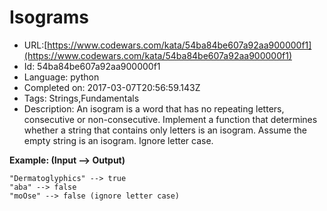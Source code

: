 # Isograms

 - URL:[https://www.codewars.com/kata/54ba84be607a92aa900000f1](https://www.codewars.com/kata/54ba84be607a92aa900000f1)
 - Id: 54ba84be607a92aa900000f1
 - Language: python
 - Completed on: 2017-03-07T20:56:59.143Z
 - Tags: Strings,Fundamentals
 - Description:
An isogram is a word that has no repeating letters, consecutive or non-consecutive. Implement a function that determines whether a string that contains only letters is an isogram. Assume the empty string is an isogram. Ignore letter case.

**Example: (Input --> Output)**
```
"Dermatoglyphics" --> true
"aba" --> false
"moOse" --> false (ignore letter case)
```

